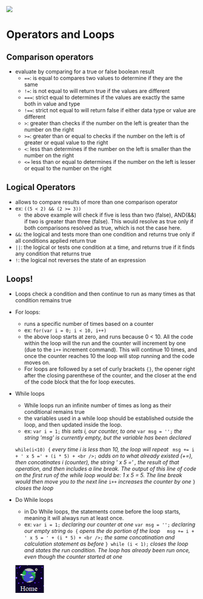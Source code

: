 ![](https://cdn.cnn.com/cnnnext/dam/assets/150103074330-hubble-space-background-2-large-169.jpg)

# Operators and Loops

## Comparison operators
- evaluate by comparing for a true or false boolean result
    - `==`: is equal to compares two values to determine if they are the same
    - `!=`: is not equal to will return true if the values are different
    - `===`: strict equal to determines if the values are exactly the same both in value and type
    - `!==`: strict not equal to will return false if either data type or value are different
    - `>`: greater than checks if the number on the left is greater than the number on the right
    - `>=`: greater than or equal to checks if the number on the left is of greater or equal value to the right
    - `<`: less than determines if the number on the left is smaller than the number on the right
    - `<=` less than or equal to determines if the number on the left is lesser or equal to the number on the right

## Logical Operators
- allows to compare results of more than one comparison operator
- ex: `((5 < 2) && (2 >= 3))`
    - the above example will check if five is less than two (false), AND(&&) if two is greater than three (false). This would resolve as true only if both comparisons resolved as true, which is not the case here.
- `&&`: the logical and tests more than one condition and returns true only if all conditions applied return true
- `||`: the logical or tests one condition at a time, and returns true if it finds any condition that returns true
- `!`: the logical not reverses the state of an expression

## Loops!
- Loops check a condition and then continue to run as many times as that condition remains true
- For loops:
    - runs a specific number of times based on a counter
    - ex: `for(var i = 0; i < 10, i++)`
    - the above loop starts at zero, and runs because 0 < 10. All the code within the loop will the run and the counter will increment by one (due to the `i++` increment command). This will continue 10 times, and once the counter reaches 10 the loop will stop running and the code moves on.
    - For loops are followed by a set of curly brackets `{}`, the opener right after the closing parenthese of the counter, and the closer at the end of the code block that the for loop executes.
- While loops
    - While loops run an infinite number of times as long as their conditional remains true
    - the variables used in a while loop should be established outside the loop, and then updated inside the loop.
    - ex:
    `var i = 1;`   *this sets i, our counter, to one*
    `var msg = '';` *the string 'msg' is currently empty, but the variable has been declared*

    `while(i<10) {` *every time i is less than 10, the loop will repeat*
      ` msg += i + ' x 5 =' + (i * 5) + <br />;` *adds on to what already existed (+=), then concatinates i (counter), the string ' x 5 =' , the result of that operation, and then includes a line break. The output of this line of code on the first run of the while loop would be: 1 x 5 = 5. The line break would then move you to the next line*
    `i++` *increases the counter by one*
    `}` *closes the loop*
- Do While loops
    - in Do While loops, the statements come before the loop starts, meaning it will always run at least once.
    - ex:
    `var i = 1;` *declaring our counter at one*
    `var msg = '';` *declaring our empty string*
    `do {` *opens the do portion of the loop*
    `  msg += i + ' x 5 = ' + (i * 5) + <br />;` *the same concatination and calculation statement as before*
    `} while (i < 1);` *closes the loop and states the run condition. The loop has already been run once, even though the counter started at one*
    
    [![Home](https://github.com/Overholtk/reading-notes/blob/master/home%20button.png?raw=true)](https://overholtk.github.io/reading-notes/)
